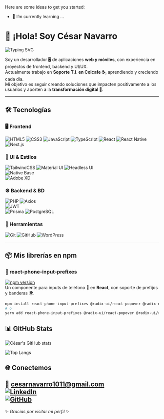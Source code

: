 Here are some ideas to get you started:
- 🌱 I’m currently learning ...

# 👋 ¡Hola! Soy César Navarro  

![Typing SVG](https://readme-typing-svg.herokuapp.com/?lines=FullStack+Web+%26+Mobile+Developer;Apasionado+por+la+tecnología;Siempre+aprendiendo+nuevas+herramientas&center=true&width=500&height=50)

Soy un desarrollador 🖥️ de aplicaciones **web y móviles**, con experiencia en proyectos de frontend, backend y UI/UX.  
Actualmente trabajo en **Soporte T.I. en Colcafe ☕**, aprendiendo y creciendo cada día.  
Mi objetivo es seguir creando soluciones que impacten positivamente a los usuarios y aporten a la **transformación digital 🚀**.  

---

## 🛠️ Tecnologías  

### 🖥️ Frontend  
![HTML5](https://img.shields.io/badge/HTML5-E34F26?style=for-the-badge&logo=html5&logoColor=white) 
![CSS3](https://img.shields.io/badge/CSS3-1572B6?style=for-the-badge&logo=css3&logoColor=white) 
![JavaScript](https://img.shields.io/badge/JavaScript-F7DF1E?style=for-the-badge&logo=javascript&logoColor=black) 
![TypeScript](https://img.shields.io/badge/TypeScript-3178C6?style=for-the-badge&logo=typescript&logoColor=white) 
![React](https://img.shields.io/badge/React-20232A?style=for-the-badge&logo=react&logoColor=61DAFB) 
![React Native](https://img.shields.io/badge/React%20Native-20232A?style=for-the-badge&logo=react&logoColor=61DAFB) 
![Next.js](https://img.shields.io/badge/Next.js-000000?style=for-the-badge&logo=nextdotjs&logoColor=white)  

### 🎨 UI & Estilos  
![TailwindCSS](https://img.shields.io/badge/TailwindCSS-38B2AC?style=for-the-badge&logo=tailwind-css&logoColor=white) 
![Material UI](https://img.shields.io/badge/Material--UI-007FFF?style=for-the-badge&logo=mui&logoColor=white) 
![Headless UI](https://img.shields.io/badge/Headless%20UI-66E3FF?style=for-the-badge)  
![Native Base](https://img.shields.io/badge/Native%20Base-3A3A3A?style=for-the-badge&logo=react&logoColor=white)  
![Adobe XD](https://img.shields.io/badge/Adobe%20XD-FF26BE?style=for-the-badge&logo=adobe-xd&logoColor=white)  

### ⚙️ Backend & BD  
![PHP](https://img.shields.io/badge/PHP-777BB4?style=for-the-badge&logo=php&logoColor=white) 
![Axios](https://img.shields.io/badge/Axios-671DDF?style=for-the-badge&logo=axios&logoColor=white)  
![JWT](https://img.shields.io/badge/JWT-000000?style=for-the-badge&logo=json-web-tokens&logoColor=white)  
![Prisma](https://img.shields.io/badge/Prisma-2D3748?style=for-the-badge&logo=prisma&logoColor=white) 
![PostgreSQL](https://img.shields.io/badge/PostgreSQL-316192?style=for-the-badge&logo=postgresql&logoColor=white)  

### 🔧 Herramientas  
![Git](https://img.shields.io/badge/Git-F05032?style=for-the-badge&logo=git&logoColor=white) 
![GitHub](https://img.shields.io/badge/GitHub-181717?style=for-the-badge&logo=github&logoColor=white) 
![WordPress](https://img.shields.io/badge/WordPress-21759B?style=for-the-badge&logo=wordpress&logoColor=white)  

---

## 📦 Mis librerías en npm

### 📌 react-phone-input-prefixes  
[![npm version](https://img.shields.io/npm/v/react-phone-input-prefixes.svg?color=green&logo=npm)](https://www.npmjs.com/package/react-phone-input-prefixes)  
Un componente para inputs de teléfono 📱 en **React**, con soporte de prefijos y banderas 🌍.  

```bash
npm install react-phone-input-prefixes @radix-ui/react-popover @radix-ui/react-scroll-area
# o
yarn add react-phone-input-prefixes @radix-ui/react-popover @radix-ui/react-scroll-area
```

## 📊 GitHub Stats  

![César's GitHub stats](https://github-readme-stats.vercel.app/api?username=tuUsuario&show_icons=true&theme=radical)  

![Top Langs](https://github-readme-stats.vercel.app/api/top-langs/?username=tuUsuario&layout=compact&theme=tokyonight)  



## 🌐 Conectemos  

📩 **cesarnavarro1011@gmail.com**  
[![LinkedIn](https://img.shields.io/badge/LinkedIn-0077B5?style=for-the-badge&logo=linkedin&logoColor=white)](https://www.linkedin.com/in/dev-cesarnavarro/)  
[![GitHub](https://img.shields.io/badge/GitHub-100000?style=for-the-badge&logo=github&logoColor=white)](https://github.com/cesarnavarro1011) 
---

✨ *Gracias por visitar mi perfil* ✨

